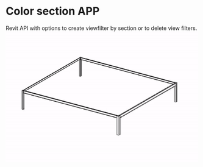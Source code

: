 # Color section APP
Revit API with options to create viewfilter by section or to delete view filters.
![COLORSECTION](docs/ColorSectionFilter.gif)
